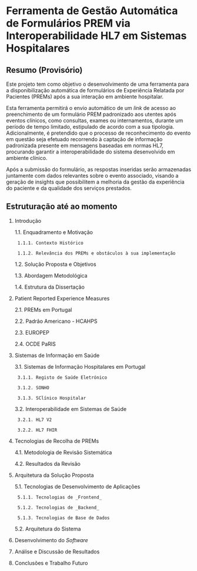 # Ferramenta de Gestão Automática de Formulários PREM via Interoperabilidade HL7 em Sistemas Hospitalares

## Resumo (Provisório)
Este projeto tem como objetivo o desenvolvimento de uma ferramenta para a disponibilização automática de formulários de Experiência Relatada por Pacientes (PREMs) após a sua interação em ambiente hospitalar.

Esta ferramenta permitirá o envio automático de um _link_ de acesso ao preenchimento de um formulário PREM padronizado aos utentes após eventos clínicos, como consultas, exames ou internamentos, durante um período de tempo limitado, estipulado de acordo com a sua tipologia. Adicionalmente, é pretendido que o processo de reconhecimento do evento em questão seja efetuado recorrendo à captação de informação padronizada presente em mensagens baseadas em normas HL7, procurando garantir a interoperabilidade do sistema desenvolvido em ambiente clínico.

Após a submissão do formulário, as respostas inseridas serão armazenadas juntamente com dados relevantes sobre o evento associado, visando a geração de insights que possibilitem a melhoria da gestão da experiência do paciente e da qualidade dos serviços prestados.

## Estruturação até ao momento

1. Introdução

	1.1. Enquadramento e Motivação
   
		1.1.1. Contexto Histórico
   
   		1.1.2. Relevância dos PREMs e obstáculos à sua implementação
   
	1.2. Solução Proposta e Objetivos
   
	1.3. Abordagem Metodológica

   	1.4. Estrutura da Dissertação

2. Patient Reported Experience Measures

	2.1. PREMs em Portugal

   	2.2. Padrão Americano - HCAHPS

   	2.3. EUROPEP

   	2.4. OCDE PaRIS

3. Sistemas de Informação em Saúde

	3.1. Sistemas de Informação Hospitalares em Portugal

   		3.1.1. Registo de Saúde Eletrónico
   
		3.1.2. SONHO
   
		3.1.3. SClínico Hospitalar

   	3.2. Interoperabilidade em Sistemas de Saúde

		3.2.1. HL7 V2
   
		3.2.2. HL7 FHIR

4. Tecnologias de Recolha de PREMs

   	4.1. Metodologia de Revisão Sistemática

   	4.2. Resultados da Revisão

5. Arquitetura da Solução Proposta

   	5.1. Tecnologias de Desenvolvimento de Aplicações

   		5.1.1. Tecnologias de _Frontend_

		5.1.2. Tecnologias de _Backend_

		5.1.3. Tecnologias de Base de Dados

 	5.2. Arquitetura do Sistema

6. Desenvolvimento do _Software_

7. Análise e Discussão de Resultados

8. Conclusões e Trabalho Futuro


